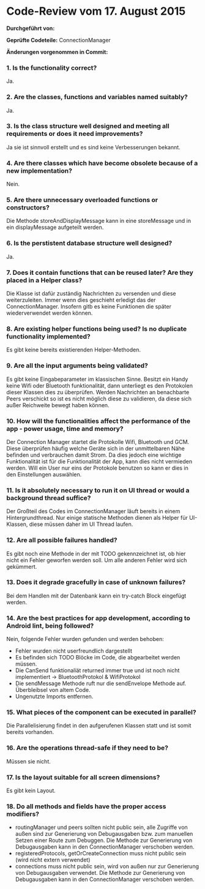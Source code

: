 # Code-Review vom 17. August 2015

**Durchgeführt von:**

**Geprüfte Codeteile:** ConnectionManager

**Änderungen vorgenommen in Commit:** 

### 1. Is the functionality correct?

Ja.

### 2. Are the classes, functions and variables named suitably?

Ja.

### 3. Is the class structure well designed and meeting all requirements or does it need improvements?

Ja sie ist sinnvoll erstellt und es sind keine Verbesserungen bekannt.

### 4. Are there classes which have become obsolete because of a new implementation?

Nein.

### 5. Are there unnecessary overloaded functions or constructors?

Die Methode storeAndDisplayMessage kann in eine storeMessage und in ein displayMessage aufgeteilt werden.

### 6. Is the perstistent database structure well designed?

Ja.

### 7. Does it contain functions that can be reused later? Are they placed in a Helper class?

Die Klasse ist dafür zuständig Nachrichten zu versenden und diese weiterzuleiten. Immer wenn dies geschieht erledigt das der ConnectionManager. Insofern gitb es keine Funktionen die später wiederverwendet werden können.

### 8. Are existing helper functions being used? Is no duplicate functionality implemented?

Es gibt keine bereits existierenden Helper-Methoden.

### 9. Are all the input arguments being validated?

Es gibt keine Eingabeparameter im klassischen Sinne. Besitzt ein Handy keine Wifi oder Bluetooth funktionalität, dann unterliegt es den Protokolen dieser Klassen dies zu überprüfen. Werden Nachrichten an benachbarte Peers verschickt so ist es nicht möglich diese zu validieren, da diese sich außer Reichweite bewegt haben können.

### 10. How will the functionalities affect the performance of the app - power usage, time and memory?

Der Connection Manager startet die Protokolle Wifi, Bluetooth und GCM. Diese überprüfen häufig welche Geräte sich in der unmittelbaren Nähe befinden und verbrauchen damit Strom. Da dies jedoch eine wichtige Funktionalität ist für die Funktionalität der App, kann dies nicht vermieden werden. Will ein User nur eins der Protokole benutzen so kann er dies in den Einstellungen auswählen.

### 11. Is it absolutely necessary to run it on UI thread or would a background thread suffice?

Der Großteil des Codes im ConnectionManager läuft bereits in einem Hintergrundthread. Nur einige statische Methoden dienen als Helper für UI-Klassen, diese müssen daher im UI Thread laufen.

### 12. Are all possible failures handled?

Es gibt noch eine Methode in der mit TODO gekennzeichnet ist, ob hier nicht ein Fehler geworfen werden soll. Um alle anderen Fehler wird sich gekümmert.

### 13. Does it degrade gracefully in case of unknown failures?

Bei dem Handlen mit der Datenbank kann ein try-catch Block eingefügt werden.

### 14. Are the best practices for app development, according to Android lint, being followed?

Nein, folgende Fehler wurden gefunden und werden behoben:

- Fehler wurden nicht userfreundlich dargestellt
- Es befinden sich TODO Blöcke im Code, die abgearbeitet werden müssen.
- Die CanSend funktionaliät returned immer true und ist noch nicht implementiert -> BluetoothProtokol & WifiProtokol
- Die sendMessage Methode ruft nur die sendEnvelope Methode auf. Überbleibsel von altem Code.
- Ungenutzte Imports entfernen.

### 15. What pieces of the component can be executed in parallel?

Die Parallelisierung findet in den aufgerufenen Klassen statt und ist somit bereits vorhanden.

### 16. Are the operations thread-safe if they need to be?

Müssen sie nicht.

### 17. Is the layout suitable for all screen dimensions?

Es gibt kein Layout.

### 18. Do all methods and fields have the proper access modifiers?

- routingManager und peers sollten nicht public sein, alle Zugriffe von außen sind zur Generierung von Debugausgaben bzw. zum manuellen Setzen einer Route zum Debuggen. Die Methode zur Generierung von Debugausgaben kann in den ConnectionManager verschoben werden.
- registeredProtocols, getOrCreateConnection muss nicht public sein (wird nicht extern verwendet)
- connections muss nicht public sein, wird von außen nur zur Generierung von Debugausgaben verwendet. Die Methode zur Generierung von Debugausgaben kann in den ConnectionManager verschoben werden.
